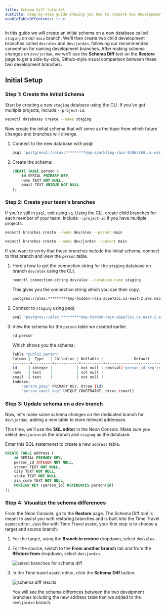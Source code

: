 ```yaml
---
title: Schema diff tutorial
subtitle: Step-by-step guide showing you how to compare two development branches using Schema Diff
enableTableOfContents: true
---
```


In this guide we will create an initial schema on a new database called `staging` on our `main` branch. We'll then create two child development branches called `dev/alex` and `dev/jordan`, following our recommended convention for naming development branches. After making schema changes on `dev/jordan`, we we'll use the **Schema Diff** tool on the **Restore** page to get a side-by-side, Github-style visual comparison between these two development branches.

## Initial Setup

### Step 1: Create the Initial Schema

Start by creating a new `staging` database using the CLI. If you've got multiple projects, include `--project-id`.

```bash
neonctl databases create --name staging
```

Now create the initial schema that will serve as the base from which future changes and branches will diverge.

1. Connect to the new database with psql:

    ```bash
    psql 'postgresql://alex:*********@ep-sparkling-rain-93067869.us-east-2.aws.neon.build/staging?sslmode=require'
    ```

2. Create the schema:

    ```sql
    CREATE TABLE person (
        id SERIAL PRIMARY KEY,
        name TEXT NOT NULL,
        email TEXT UNIQUE NOT NULL
    );
    ```

### Step 2: Create your team's branches

If you're still in `psql`, exit using `\q`. Using the CLI, create child branches for each member of your team. Include `--project-id` if you have multiple projects.

```bash
neonctl branches create --name dev/alex --parent main
```

```bash
neonctl branches create --name dev/jordan --parent main
```

If you want to verity that these branches include the initial schema, connect to that branch and view the `person` table.

1. Here's how to get the connection string for the `staging` database on branch `dev/alex` using the CLI.

    ```bash
    neonctl connection-string dev/alex --database-name staging
    ```

    This gives you the connection string which you can then copy.

    ```bash
    postgres://alex:*********@ep-hidden-rain-a5pe72oi.us-east-2.aws.neon.tech/staging?sslmode=require
    ```

1. Connect to `staging` using psql.

    ```bash
    psql 'postgres://alex:*********@ep-hidden-rain-a5pe72oi.us-east-2.aws.neon.tech/staging?sslmode=require'
    ```

1. View the schema for the `person` table we created earlier.

    ```bash
    \d person
    ```

    Which shows you the schema:

    ```bash
    Table "public.person"
    Column |  Type   | Collation | Nullable |              Default               
    --------+---------+-----------+----------+------------------------------------
    id     | integer |           | not null | nextval('person_id_seq'::regclass)
    name   | text    |           | not null | 
    email  | text    |           | not null | 
    Indexes:
        "person_pkey" PRIMARY KEY, btree (id)
        "person_email_key" UNIQUE CONSTRAINT, btree (email)
    ```

### Step 3: Update schema on a dev branch

Now, let's make some schema changes on the dedicated branch for `dev\jordan`, adding a new table to store relevant addresses.

This time, we'll use the **SQL editor** in the Neon Console. Make sure you select `dev\jordan` as the branch and `staging` as the database.

Enter this SQL statemenet to create a new `address` table.

```sql
CREATE TABLE address (
    id SERIAL PRIMARY KEY,
    person_id INTEGER NOT NULL,
    street TEXT NOT NULL,
    city TEXT NOT NULL,
    state TEXT NOT NULL,
    zip_code TEXT NOT NULL,
    FOREIGN KEY (person_id) REFERENCES person(id)
);
```

### Step 4: Visualize the schema differences

From the Neon Console, go to the **Restore** page. The Schema Diff tool is meant to assist you with restoring branches and is built into the Time Travel assist editor. Just like with Time Travel assist, your first step is to choose a target and source branch:

1. For the target, using the **Branch to restore** dropdown, select `dev\alex`.
1. For the source, switch to the **From another branch** tab and from the **REstore from** dropdown, select `dev\jordan`.

   ![select branches for schema diff](/docs/guides/schema_diff_make_selection.png)

1. In the Time travel assist editor, click the **Schema Diff** button.

    ![schema diff results](/docs/guides/schema_diff_result.png)

    You will see the schema differnces between the two develpment branches including the new address table that we added to the `dev\jordan` branch.

